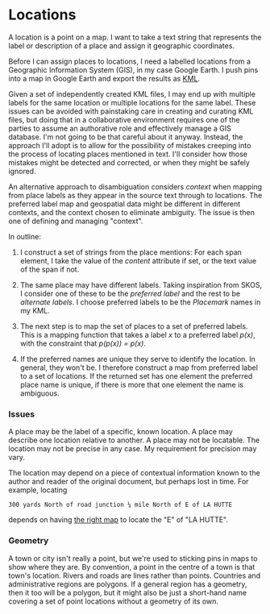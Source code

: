 # Locations

A location is a point on a map. I want to take a text string that represents the label or description of a place and assign it geographic coordinates.

Before I can assign places to locations, I need a labelled locations from a Geographic Information System (GIS), in my case Google Earth.
I push pins into a map in Google Earth and export the results as [KML](https://developers.google.com/kml/documentation/kml_tut).

Given a set of independently created KML files, I may end up with multiple labels for the same location or multiple locations for the same label.
These issues can be avoided with painstaking care in creating and curating KML files, but doing that in a collaborative environment requires one of the
parties to assume an authorative role and effectively manage a GIS database. I'm not going to be that careful about it anyway. Instead, the approach 
I'll adopt is to allow for the possibility of mistakes creeping into the process of locating places mentioned in text.
I'll consider how those mistakes might be detected and corrected, or when they might be safely ignored.

An alternative approach to disambiguation considers _context_ when mapping from place labels as they appear in the source text through to locations. The preferred label map and geospatial data 
might be different in different contexts, and the context chosen to eliminate ambiguity. The issue is then one of defining and managing "context".

In outline:

1. I construct a set of strings from the place mentions: For each span element, I take the value of the _content_ attribute if set, or the text value of the span if not.

1. The same place may have different labels. Taking inspiration from SKOS, I consider one of these to be the _preferred label_ and the rest to be _alternate labels_.
I choose preferred labels to be the _Placemark_ names in my KML.

1. The next step is to map the set of places to a set of preferred labels.
This is a mapping function that takes a label _x_ to a preferred label _p(x)_, with the constraint that _p(p(x)) = p(x)_.

1. If the preferred names are unique they serve to identify the location. In general, they won't be. I therefore construct a map from preferred label to a set of locations.
If the returned set has one element the preferred place name is unique, if there is more that one element the name is ambiguous.

### Issues

A place may be the label of a specific, known location. A place may describe one location relative to another. A place may not be locatable.
The location may not be precise in any case.
My requirement for precision may vary.

The location may depend on a piece of contextual information known to the author and reader of the original document, but perhaps lost in time.
For example, locating 

	300 yards North of road junction ¼ mile North of E of LA HUTTE	

depends on having [the right map](https://digitalarchive.mcmaster.ca/islandora/object/macrepo:4152) to locate the "E" of "LA HUTTE".

### Geometry

A town or city isn't really a point, but we're used to sticking pins in maps to show where they are.
By convention, a point in the centre of a town is that town's location.
Rivers and roads are lines rather than points. Countries and administrative regions are polygons. If a general region has a geometry, then it too will be a polygon, but 
it might also be just a short-hand name covering a set of point locations without a geometry of its own. 

